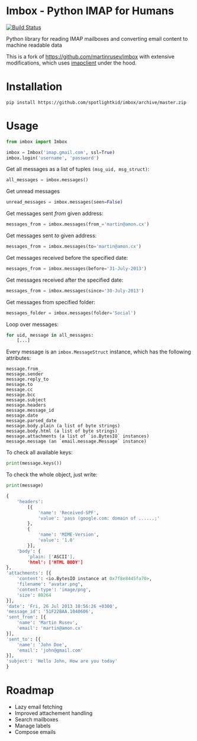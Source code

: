Imbox - Python IMAP for Humans
==============================

[![Build Status](https://travis-ci.org/spotlightkid/imbox.svg?branch=master)](https://travis-ci.org/spotlihghtkid/imbox)


Python library for reading IMAP mailboxes and converting email content to
machine readable data

This is a fork of https://github.com/martinrusev/imbox with extensive
modifications, which uses [imapclient](http://imapclient.freshfoo.com/) under
the hood.


Installation
============

    pip install https://github.com/spotlightkid/imbox/archive/master.zip


Usage
=====

```python
from imbox import Imbox

imbox = Imbox('imap.gmail.com', ssl=True)
imbox.login('username', 'password')
```

Get all messages as a list of tuples `(msg_uid, msg_struct)`:

```python
all_messages = imbox.messages()
```

Get unread messages

```python
unread_messages = imbox.messages(seen=False)
```

Get messages sent *from* given address:

```python
messages_from = imbox.messages(from_='martin@amon.cx')
```

Get messages sent *to* given address:

```python
messages_from = imbox.messages(to='martin@amon.cx')
```

Get messages received before the specified date:

```python
messages_from = imbox.messages(before='31-July-2013')
```

Get messages received after the specified date:

```python
messages_from = imbox.messages(since='30-July-2013')
```

Get messages from specified folder:

```python
messages_folder = imbox.messages(folder='Social')
```

Loop over messages:

```python
for uid, message in all_messages:
    [...]
```

Every message is an `imbox.MessageStruct` instance, which has the following
attributes:

    message.from_
    message.sender
    message.reply_to
    message.to
    message.cc
    message.bcc
    message.subject
    message.headers
    message.message_id
    message.date
    message.parsed_date
    message.body.plain (a list of byte strings)
    message.body.html (a list of byte strings)
    message.attachments (a list of `io.BytesIO` instances)
    message.message (an `email.message.Message` instance)

To check all available keys:

```python
print(message.keys())
```

To check the whole object, just write:

```python
print(message)

{
    'headers':
        [{
            'name': 'Received-SPF',
            'value': 'pass (google.com: domain of ......;'
        },
        {
            'name': 'MIME-Version',
            'value': '1.0'
        }],
    'body': {
        'plain: ['ASCII'],
        'html': ['HTML BODY']
},
'attachments': [{
    'content': <io.BytesIO instance at 0x7f8e8445fa70>,
    'filename': "avatar.png",
    'content-type': 'image/png',
    'size': 80264
}],
'date': 'Fri, 26 Jul 2013 10:56:26 +0300',
'message_id': '51F22BAA.1040606',
'sent_from': [{
    'name': 'Martin Rusev',
    'email': 'martin@amon.cx'
}],
'sent_to': [{
    'name': 'John Doe',
    'email': 'john@gmail.com'
}],
'subject': 'Hello John, How are you today'
}
```

Roadmap
=======

* Lazy email fetching
* Improved attachement handling
* Search mailboxes
* Manage labels
* Compose emails
